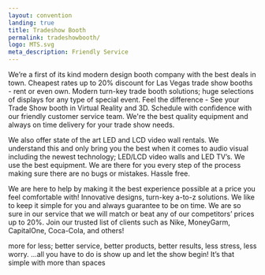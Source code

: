 ```yaml
---
layout: convention
landing: true
title: Tradeshow Booth
permalink: tradeshowbooth/
logo: MTS.svg
meta_description: Friendly Service
---
```


We’re a first of its kind modern design booth company with the best deals in town. Cheapest rates up to 20% discount for Las Vegas trade show booths - rent or even own. Modern turn-key trade booth solutions; huge selections of displays for any type of special event. Feel the difference - See your Trade Show booth in Virtual Reality and 3D. Schedule with confidence with our friendly customer service team. We're the best quality equipment and always on time delivery for your trade show needs.  

We also offer state of the art LED and LCD video wall rentals. We understand this and only bring you the best when it comes to audio visual including the newest technology; LED/LCD video walls and LED TV’s. We use the best equipment. We are there for you every step of the process making sure there are no bugs or mistakes. Hassle free.

We are here to help by making it the best experience possible at a price you feel comfortable with! Innovative designs, turn-key a-to-z solutions.  We like to keep it simple for you and always guarantee to be on time. We are so sure in our service that we will match or beat any of our competitors’ prices up to 20%. Join our trusted list of clients such as Nike, MoneyGarm, CapitalOne, Coca-Cola, and others!

more for less; better service, better products, better results, less stress, less worry.
…all you have to do is show up and let the show begin! It’s that simple with more than spaces
<br>
<br>
